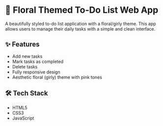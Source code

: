 # 📝 Floral Themed To-Do List Web App

A beautifully styled to-do list application with a floral/girly theme. This app allows users to manage their daily tasks with a simple and clean interface.

## ✨ Features
- Add new tasks
- Mark tasks as completed
- Delete tasks
- Fully responsive design
- Aesthetic floral (girly) theme with pink tones

## 🛠️ Tech Stack
- HTML5
- CSS3
- JavaScript

